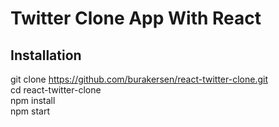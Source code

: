 # Twitter Clone App With React

## Installation

  git clone https://github.com/burakersen/react-twitter-clone.git \
  cd react-twitter-clone \
  npm install \
  npm start